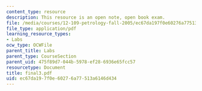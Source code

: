 ```yaml
---
content_type: resource
description: This resource is an open note, open book exam.
file: /media/courses/12-109-petrology-fall-2005/ec67da197f0e60276a77513a6146d434_final3.pdf
file_type: application/pdf
learning_resource_types:
- Labs
ocw_type: OCWFile
parent_title: Labs
parent_type: CourseSection
parent_uid: 475f89d7-044b-5978-ef28-6936e65fcc57
resourcetype: Document
title: final3.pdf
uid: ec67da19-7f0e-6027-6a77-513a6146d434
---
```

